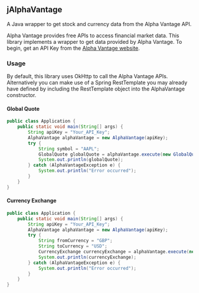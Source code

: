 ## jAlphaVantage

A Java wrapper to get stock and currency data from the Alpha Vantage API.

Alpha Vantage provides free APIs to access financial market data. 
This library implements a wrapper to get data provided by Alpha Vantage.
To begin, get an API Key from the [Alpha Vantage website](https://www.alphavantage.co/support/#api-key).

### Usage
By default, this library uses OkHttp to call the Alpha Vantage APIs. 
Alternatively you can make use of a Spring RestTemplate you may already have defined 
by including the RestTemplate object into the AlphaVantage constructor. 
#### Global Quote
```java
public class Application {
    public static void main(String[] args) {
        String apiKey = "Your_API_Key";
        AlphaVantage alphaVantage = new AlphaVantage(apiKey);
        try {
            String symbol = "AAPL";
            GlobalQuote globalQuote = alphaVantage.execute(new GlobalQuoteQuery(symbol));
            System.out.println(globalQuote);
        } catch (AlphaVantageException e) {
            System.out.println("Error occurred");
        }
    }
}
```

#### Currency Exchange
```java
public class Application {
    public static void main(String[] args) {
        String apiKey = "Your_API_Key";
        AlphaVantage alphaVantage = new AlphaVantage(apiKey);
        try {
            String fromCurrency = "GBP";
            String toCurrency = "USD";
            CurrencyExchange currencyExchange = alphaVantage.execute(new CurrencyExchangeQuery(fromCurrency, toCurrency));
            System.out.println(currencyExchange);
        } catch (AlphaVantageException e) {
            System.out.println("Error occurred");
        }
    }
}
```